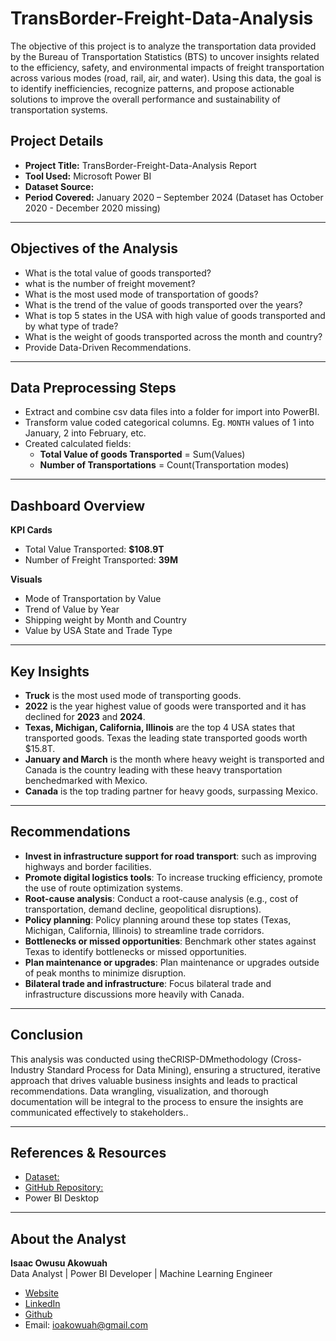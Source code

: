 # TransBorder-Freight-Data-Analysis
The objective of this project is to analyze the transportation data provided by the Bureau of Transportation Statistics (BTS) to uncover insights related to the efficiency, safety, and environmental impacts of freight transportation across various modes (road, rail, air, and water). Using this data, the goal is to identify inefficiencies, recognize patterns, and propose actionable solutions to improve the overall performance and sustainability of transportation systems.





##  Project Details

- **Project Title:** TransBorder-Freight-Data-Analysis Report   
- **Tool Used:** Microsoft Power BI  
- **Dataset Source:**  
- **Period Covered:** January 2020 – September 2024  (Dataset has October 2020 - December 2020 missing)

---

##  Objectives of the Analysis

- What is the total value of goods transported?
- what is the number of freight movement?
- What is the most used mode of transportation of goods?
- What is the trend of the value of goods transported over the years?
- What is top 5 states in the USA with high value of goods transported and by what type of trade?
- What is the weight of goods transported across the month and country?
- Provide Data-Driven Recommendations.

---

##  Data Preprocessing Steps

- Extract and combine csv data files into a folder for import into PowerBI.
- Transform value coded categorical columns. Eg. `MONTH` values of 1 into January, 2 into February, etc.
- Created calculated fields:
  - **Total Value of goods Transported** = Sum(Values)
  - **Number of Transportations** = Count(Transportation modes)

---

##  Dashboard Overview

**KPI Cards**
- Total Value Transported: **$108.9T**  
- Number of Freight Transported: **39M**  
 

**Visuals**
- Mode of Transportation by Value
- Trend of Value by Year
- Shipping weight by Month and Country 
- Value by USA State and Trade Type

---

##  Key Insights

-  **Truck** is the most used mode of transporting goods.
-  **2022** is the year highest value of goods were transported and it has declined for **2023** and **2024**.
-  **Texas, Michigan, California, Illinois** are the top 4 USA states that transported goods. Texas the leading state transported goods worth $15.8T.
-  **January and March** is the month where heavy weight is transported and Canada is the country leading with these heavy transportation benchedmarked with Mexico.
-  **Canada** is the top trading partner for heavy goods, surpassing Mexico.

---

##  Recommendations

- **Invest in infrastructure support for road transport**: such as improving highways and border facilities.
- **Promote digital logistics tools**: To increase trucking efficiency, promote the use of route optimization systems.
- **Root-cause analysis**: Conduct a root-cause analysis (e.g., cost of transportation, demand decline, geopolitical disruptions).
- **Policy planning**: Policy planning around these top states (Texas, Michigan, California, Illinois) to streamline trade corridors.
- **Bottlenecks or missed opportunities**: Benchmark other states against Texas to identify bottlenecks or missed opportunities.
- **Plan maintenance or upgrades**: Plan maintenance or upgrades outside of peak months to minimize disruption.
- **Bilateral trade and infrastructure**: Focus bilateral trade and infrastructure discussions more heavily with Canada.

---

##  Conclusion

This analysis was conducted using theCRISP-DMmethodology (Cross-Industry Standard Process for Data Mining), ensuring a structured, iterative approach that drives valuable business insights and leads to practical recommendations. Data wrangling, visualization, and thorough documentation will be integral to the process to ensure the insights are communicated effectively to stakeholders..

---

##  References & Resources

- [Dataset:](https://azubiafrica-my.sharepoint.com/:u:/g/personal/emmanuel_agyen_azubiafrica_org/EYddQyNqYidPuJW6qaNFxcABYaVfF-kZ14K2pJfHjKWmmg?e=wz822N)
- [GitHub Repository:](https://github.com/ioakowuah/TransBorder-Freight-Data-Analysis/blob/main/README.md)
- Power BI Desktop

---

##  About the Analyst

**Isaac Owusu Akowuah**  
Data Analyst | Power BI Developer | Machine Learning Engineer 
- [Website](https://ioakowuah.wixsite.com/isaacowusuakowuah)
- [LinkedIn](https://www.linkedin.com/in/isaac-owusu-akowuah-88337667)
- [Github](https://github.com/ioakowuah)
- Email: ioakowuah@gmail.com






